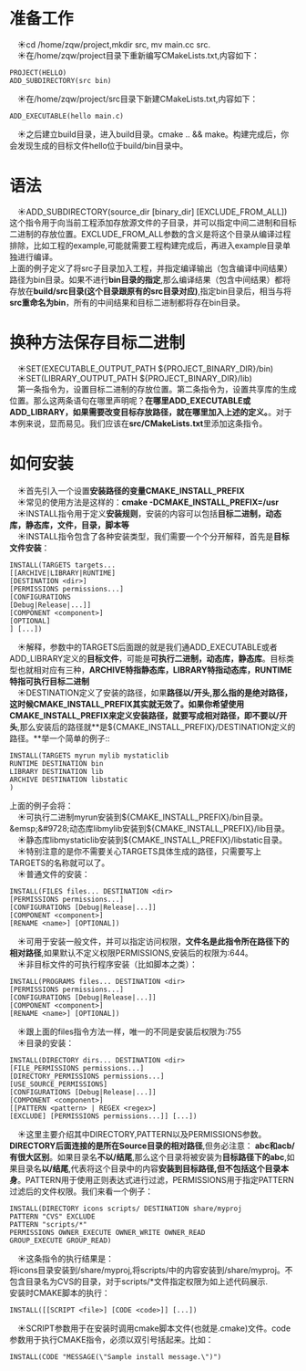 # 准备工作  
&emsp;&#9728;cd /home/zqw/project,mkdir src, mv main.cc src.  
&emsp;&#9728;在/home/zqw/project目录下重新编写CMakeLists.txt,内容如下：
```
PROJECT(HELLO)
ADD_SUBDIRECTORY(src bin)
```
&emsp;&#9728;在/home/zqw/project/src目录下新建CMakeLists.txt,内容如下：
```
ADD_EXECUTABLE(hello main.c)
```
&emsp;&#9728;之后建立build目录，进入build目录。cmake .. && make。构建完成后，你会发现生成的目标文件hello位于build/bin目录中。
# 语法
&emsp;&#9728;ADD_SUBDIRECTORY(source_dir [binary_dir] [EXCLUDE_FROM_ALL])  
这个指令用于向当前工程添加存放源文件的子目录，并可以指定中间二进制和目标二进制的存放位置。EXCLUDE_FROM_ALL参数的含义是将这个目录从编译过程排除，比如工程的example,可能就需要工程构建完成后，再进入example目录单独进行编译。  
上面的例子定义了将src子目录加入工程，并指定编译输出（包含编译中间结果）路径为bin目录。如果不进行**bin目录的指定**,那么编译结果（包含中间结果）都将存放在**build/src目录(这个目录跟原有的src目录对应)**,指定bin目录后，相当与将**src重命名为bin**，所有的中间结果和目标二进制都将存在bin目录。  
# 换种方法保存目标二进制  
&emsp;&#9728;SET(EXECUTABLE_OUTPUT_PATH ${PROJECT_BINARY_DIR}/bin)  
&emsp;&#9728;SET(LIBRARY_OUTPUT_PATH ${PROJECT_BINARY_DIR}/lib)  
&emsp;第一条指令为，设置目标二进制的存放位置。第二条指令为，设置共享库的生成位置。那么这两条语句在哪里声明呢？**在哪里ADD_EXECUTABLE或ADD_LIBRARY，如果需要改变目标存放路径，就在哪里加入上述的定义。**。对于本例来说，显而易见。我们应该在**src/CMakeLists.txt**里添加这条指令。    
# 如何安装  
&emsp;&#9728;首先引入一个设置**安装路径的变量CMAKE_INSTALL_PREFIX**  
&emsp;&#9728;常见的使用方法是这样的：**cmake -DCMAKE_INSTALL_PREFIX=/usr**  
&emsp;&#9728;INSTALL指令用于定义**安装规则**，安装的内容可以包括**目标二进制，动态库，静态库，文件，目录，脚本等**  
&emsp;&#9728;INSTALL指令包含了各种安装类型，我们需要一个个分开解释，首先是**目标文件安装**：
```
INSTALL(TARGETS targets...
[[ARCHIVE|LIBRARY|RUNTIME]
[DESTINATION <dir>]
[PERMISSIONS permissions...]
[CONFIGURATIONS
[Debug|Release|...]]
[COMPONENT <component>]
[OPTIONAL]
] [...])
```
&emsp;&#9728;解释，参数中的TARGETS后面跟的就是我们通ADD_EXECUTABLE或者ADD_LIBRARY定义的**目标文件**，可能是**可执行二进制，动态库，静态库**。目标类型也就相对应有三种，**ARCHIVE特指静态库，LIBRARY特指动态库，RUNTIME特指可执行目标二进制**   
&emsp;&#9728;DESTINATION定义了安装的路径，如果**路径以/开头,那么指的是绝对路径，这时候CMAKE_INSTALL_PREFIX其实就无效了。**如果你希望**使用CMAKE_INSTALL_PREFIX来定义安装路径，**就要写成相对路径，即**不要以/开头**,那么安装后的路径就**是${CMAKE_INSTALL_PREFIX}/DESTINATION定义的路径。**举一个简单的例子::
```
INSTALL(TARGETS myrun mylib mystaticlib
RUNTIME DESTINATION bin
LIBRARY DESTINATION lib
ARCHIVE DESTINATION libstatic
)
```
上面的例子会将：  
&emsp;&#9728;可执行二进制myrun安装到${CMAKE_INSTALL_PREFIX}/bin目录。  
&emsp;&#9728;动态库libmylib安装到${CMAKE_INSTALL_PREFIX}/lib目录。  
&emsp;&#9728;静态库libmystaticlib安装到${CMAKE_INSTALL_PREFIX}/libstatic目录。  
&emsp;&#9728;特别注意的是你不需要关心TARGETS具体生成的路径，只需要写上TARGETS的名称就可以了。  
&emsp;&#9728;普通文件的安装：
```
INSTALL(FILES files... DESTINATION <dir>
[PERMISSIONS permissions...]
[CONFIGURATIONS [Debug|Release|...]]
[COMPONENT <component>]
[RENAME <name>] [OPTIONAL])
```
&emsp;&#9728;可用于安装一般文件，并可以指定访问权限，**文件名是此指令所在路径下的相对路径**,如果默认不定义权限PERMISSIONS,安装后的权限为:644。  
&emsp;&#9728;非目标文件的可执行程序安装（比如脚本之类）：
```
INSTALL(PROGRAMS files... DESTINATION <dir>
[PERMISSIONS permissions...]
[CONFIGURATIONS [Debug|Release|...]]
[COMPONENT <component>]
[RENAME <name>] [OPTIONAL])
```
&emsp;&#9728;跟上面的files指令方法一样，唯一的不同是安装后权限为:755  
&emsp;&#9728;目录的安装：  
```
INSTALL(DIRECTORY dirs... DESTINATION <dir>
[FILE_PERMISSIONS permissions...]
[DIRECTORY_PERMISSIONS permissions...]
[USE_SOURCE_PERMISSIONS]
[CONFIGURATIONS [Debug|Release|...]]
[COMPONENT <component>]
[[PATTERN <pattern> | REGEX <regex>]
[EXCLUDE] [PERMISSIONS permissions...]] [...])
```
&emsp;&#9728;这里主要介绍其中DIRECTORY,PATTERN以及PERMISSIONS参数。**DIRECTORY后面连接的是所在Source目录的相对路径**,但务必注意：
**abc和acb/有很大区别**。如果目录名**不以/结尾**,那么这个目录将被安装为**目标路径下的abc**,如果目录名**以/结尾**,代表将这个目录中的内容**安装到目标路径,但不包括这个目录本身**。PATTERN用于使用正则表达式进行过滤，PERMISSIONS用于指定PATTERN过滤后的文件权限。我们来看一个例子：
```
INSTALL(DIRECTORY icons scripts/ DESTINATION share/myproj
PATTERN "CVS" EXCLUDE
PATTERN "scripts/*"
PERMISSIONS OWNER_EXECUTE OWNER_WRITE OWNER_READ
GROUP_EXECUTE GROUP_READ)
```
&emsp;&#9728;这条指令的执行结果是：  
将icons目录安装到<prefix>/share/myproj,将scripts/中的内容安装到<prefix>/share/myproj。不包含目录名为CVS的目录，对于scripts/*文件指定权限为如上述代码展示.  
安装时CMAKE脚本的执行：
```
INSTALL([[SCRIPT <file>] [CODE <code>]] [...])
```
&emsp;&#9728;SCRIPT参数用于在安装时调用cmake脚本文件(也就是<abc>.cmake)文件。code参数用于执行CMAKE指令，必须以双引号括起来。比如：
```
INSTALL(CODE "MESSAGE(\"Sample install message.\")")
```
